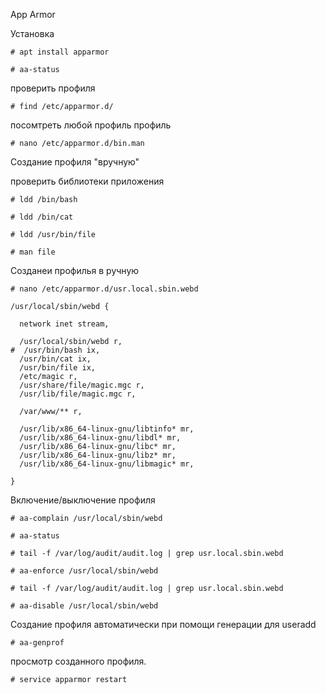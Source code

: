 App Armor

Установка
```
# apt install apparmor

# aa-status
```
проверить профиля
```
# find /etc/apparmor.d/
```
посомтреть любой профиль профиль 
```
# nano /etc/apparmor.d/bin.man
```

Создание профиля "вручную"

проверить библиотеки приложения
```
# ldd /bin/bash

# ldd /bin/cat

# ldd /usr/bin/file

# man file
```
Созданеи профилья в ручную
```
# nano /etc/apparmor.d/usr.local.sbin.webd
```
```
/usr/local/sbin/webd {

  network inet stream,

  /usr/local/sbin/webd r,
#  /usr/bin/bash ix,
  /usr/bin/cat ix,
  /usr/bin/file ix,
  /etc/magic r,
  /usr/share/file/magic.mgc r,
  /usr/lib/file/magic.mgc r,

  /var/www/** r,

  /usr/lib/x86_64-linux-gnu/libtinfo* mr,
  /usr/lib/x86_64-linux-gnu/libdl* mr,
  /usr/lib/x86_64-linux-gnu/libc* mr,
  /usr/lib/x86_64-linux-gnu/libz* mr,
  /usr/lib/x86_64-linux-gnu/libmagic* mr,

}
```


Включение/выключение профиля
```
# aa-complain /usr/local/sbin/webd

# aa-status

# tail -f /var/log/audit/audit.log | grep usr.local.sbin.webd

# aa-enforce /usr/local/sbin/webd

# tail -f /var/log/audit/audit.log | grep usr.local.sbin.webd

# aa-disable /usr/local/sbin/webd

```
Создание профиля автоматически при помощи генерации для useradd

```
# aa-genprof 
```
просмотр созданного профиля.
```
# service apparmor restart
```
